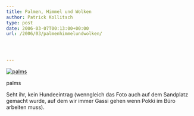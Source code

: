 ```yaml
---
title: Palmen, Himmel und Wolken
author: Patrick Kollitsch
type: post
date: 2006-03-07T00:13:00+00:00
url: /2006/03/palmenhimmelundwolken/




---
```

<div class="flickr">
  <a href="http://www.flickr.com/photos/schreibblogade/109087679/" title="palms"><img src="//static.flickr.com/37/109087679_59d434cba2.jpg" alt="palms" /></a></p> 
  
  <p>
    palms
  </p>
</div>

Seht ihr, kein Hundeeintrag (wenngleich das Foto auch auf dem Sandplatz gemacht wurde, auf dem wir immer Gassi gehen wenn Pokki im Büro arbeiten muss).
